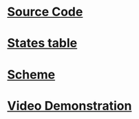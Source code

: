 # [Source Code](led_cube.ino)
# [States table](switchingTable.xlsx)
# [Scheme](scheme.jpg)
# [Video Demonstration](https://www.youtube.com/watch?v=ahYkLvJmULM)
